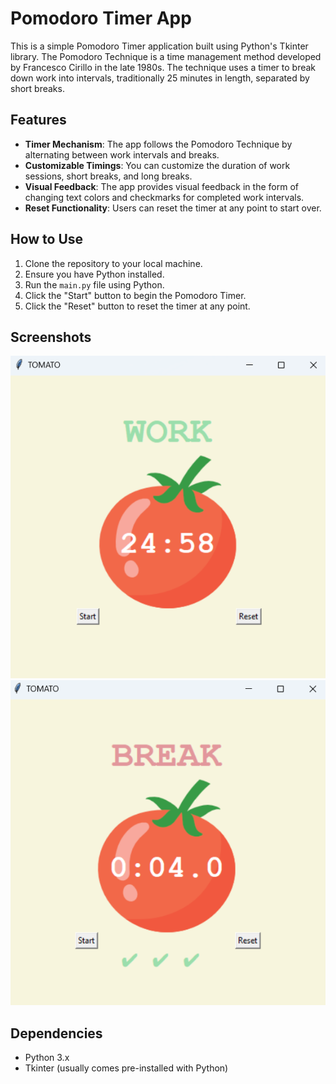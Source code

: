 # Pomodoro Timer App

This is a simple Pomodoro Timer application built using Python's Tkinter library. The Pomodoro Technique is a time management method developed by Francesco Cirillo in the late 1980s. The technique uses a timer to break down work into intervals, traditionally 25 minutes in length, separated by short breaks.

## Features

- **Timer Mechanism**: The app follows the Pomodoro Technique by alternating between work intervals and breaks.
- **Customizable Timings**: You can customize the duration of work sessions, short breaks, and long breaks.
- **Visual Feedback**: The app provides visual feedback in the form of changing text colors and checkmarks for completed work intervals.
- **Reset Functionality**: Users can reset the timer at any point to start over.

## How to Use

1. Clone the repository to your local machine.
2. Ensure you have Python installed.
3. Run the `main.py` file using Python.
4. Click the "Start" button to begin the Pomodoro Timer.
5. Click the "Reset" button to reset the timer at any point.

## Screenshots
![Screenshot 1](screenshot/work.png)
![Screenshot 2](screenshot/break.png)

## Dependencies

- Python 3.x
- Tkinter (usually comes pre-installed with Python)

